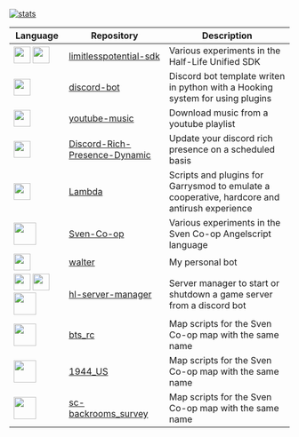 <!--
static percentage vars per language
https://github.com/anuraghazra/github-readme-stats?tab=readme-ov-file#hide-progress-bars
-->

<!--
Themes
https://github.com/anuraghazra/github-readme-stats/blob/master/themes/README.md
-->
[![stats](https://github-readme-stats.vercel.app/api/top-langs/?username=Mikk155&layout=donut&theme=midnight-purple&hide=rescript,actionscript,batchfile,shell,cmake)](https://github.com/anuraghazra/github-readme-stats)

<!--
images: https://abrudz.github.io/logos/
<img src="" width="20"/>
-->
| Language | Repository | Description |
|---|---|---|
| <img src="https://abrudz.github.io/logos/CPlusPlus.svg" width="30"/> <img src="https://abrudz.github.io/logos/CSharp.svg" width="30"/> | [limitlesspotential-sdk](https://github.com/Mikk155/limitlesspotential-sdk) | Various experiments in the Half-Life Unified SDK |
| <img src="https://abrudz.github.io/logos/Python.svg" width="30"/> | [discord-bot](https://github.com/Mikk155/discord-bot) | Discord bot template writen in python with a Hooking system for using plugins |
| <img src="https://abrudz.github.io/logos/Python.svg" width="30"/> | [youtube-music](https://github.com/Mikk155/youtube-music) | Download music from a youtube playlist |
| <img src="https://abrudz.github.io/logos/Python.svg" width="30"/> | [Discord-Rich-Presence-Dynamic](https://github.com/Mikk155/Discord-Rich-Presence-Dynamic) | Update your discord rich presence on a scheduled basis |
| <img src="https://abrudz.github.io/logos/Lua.svg" width="30"/> | [Lambda](https://github.com/Mikk155/garrysmod) | Scripts and plugins for Garrysmod to emulate a cooperative, hardcore and antirush experience |
| <img src="https://i.ytimg.com/vi/315yLEaw-ZE/hqdefault.jpg" width="40"/> | [Sven-Co-op](https://github.com/Mikk155/Sven-Co-op) | Various experiments in the Sven Co-op Angelscript language |
| <img src="https://abrudz.github.io/logos/Python.svg" width="30"/> | [walter](https://github.com/Mikk155/walter) | My personal bot |
| <img src="https://abrudz.github.io/logos/Python.svg" width="30"/> <img src="https://abrudz.github.io/logos/CPlusPlus.svg" width="30"/> <img src="https://i.ytimg.com/vi/315yLEaw-ZE/hqdefault.jpg" width="40"/> | [hl-server-manager](https://github.com/Mikk155/hl-server-manager) | Server manager to start or shutdown a game server from a discord bot |
| <img src="https://i.ytimg.com/vi/315yLEaw-ZE/hqdefault.jpg" width="40"/> | [bts_rc](https://github.com/Mikk155/bts_rc) | Map scripts for the Sven Co-op map with the same name |
| <img src="https://i.ytimg.com/vi/315yLEaw-ZE/hqdefault.jpg" width="40"/> | [1944_US](https://github.com/Mikk155/1944_US) | Map scripts for the Sven Co-op map with the same name |
| <img src="https://i.ytimg.com/vi/315yLEaw-ZE/hqdefault.jpg" width="40"/> | [sc-backrooms_survey](https://github.com/Mikk155/sc-backrooms_survey) | Map scripts for the Sven Co-op map with the same name |
